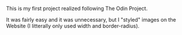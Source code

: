 This is my first project realized following The Odin Project.

It was fairly easy and it was unnecessary, but I "styled" images on the Website (I litterally only used width and border-radius).